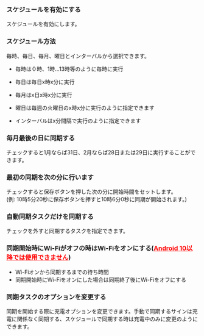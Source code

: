 ### スケジュールを有効にする

スケジュールを有効にします。

### スケジュール方法

毎時、毎日、毎月、曜日とインターバルから選択できます。

- 毎時は０時、1時...13時等のように毎時に実行

- 毎日は毎日x時x分に実行

- 毎月はx日x時x分に実行

- 曜日は毎週の火曜日のx時x分に実行のように指定できます

- インターバルはx分間隔で実行のように指定できます

### 毎月最後の日に同期する

チェックすると1月ならば31日、2月ならば28日または29日に実行することができます。

### 最初の同期を次の分に行います

チェックすると保存ボタンを押した次の分に開始時間をセットします。  
(例: 10時5分20秒に保存ボタンを押すと10時6分0秒に同期が開始されます。)

### 自動同期タスクだけを同期する

チェックを外すと同期するタスクを指定できます。

### 同期開始時にWi-Fiがオフの時はWi-Fiをオンにする(<span style="color: red; "><u>Android 10以降では使用できません</u></span>)

-  Wi-Fiオンから同期するまでの待ち時間  
-  同期開始時にWi-Fiをオンにした場合は同期終了後にWi-Fiをオフにする  
### 同期タスクのオプションを変更する

同期を開始する際に充電オプションを変更できます。手動で同期するサインは充電に関係なく同期する、スケジュールで同期する時は充電中のみに変更のようにできます。